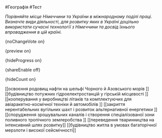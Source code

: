 #Географія #Тест

*Порівняйте місце Німеччини та України в міжнародному поділі праці. Визначте види діяльності, для розвитку яких в Україні доцільно використати сучасні технології з Німеччини та досвід їхнього впровадження в цій країні.*

{noChangeVote on}

{preview on}

{hideProgress on}

{shareEnable off}

{hideCount on}

[[освоєння родовищ нафти на шельфі Чорного й Азовського морів ]]
[[будівництво потужних гідроелектростанцій у гірській місцевості ]]
[[кооперування у виробництві літаків та комплектуючих для авіаракетно-космічної техніки й автомобілів ]]
[[закриття нерентабельних вугільних шахт і розвиток альтернативної енергетики ]]
[[спорудження зрошувальних каналів і створення спеціалізованої зони поливного тропічного землеробства ]]
[[переведення тваринництва на інтенсивний шлях розвитку]]
[[будівництво житла в умовах багаторічної мерзлоти і високої сейсмічності]]
